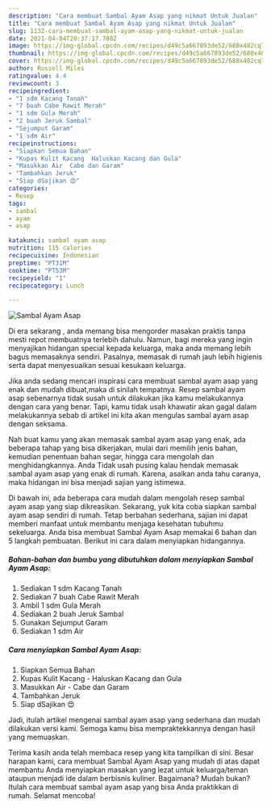 ```yaml
---
description: "Cara membuat Sambal Ayam Asap yang nikmat Untuk Jualan"
title: "Cara membuat Sambal Ayam Asap yang nikmat Untuk Jualan"
slug: 1132-cara-membuat-sambal-ayam-asap-yang-nikmat-untuk-jualan
date: 2021-04-04T20:37:17.708Z
image: https://img-global.cpcdn.com/recipes/d49c5a667893de52/680x482cq70/sambal-ayam-asap-foto-resep-utama.jpg
thumbnail: https://img-global.cpcdn.com/recipes/d49c5a667893de52/680x482cq70/sambal-ayam-asap-foto-resep-utama.jpg
cover: https://img-global.cpcdn.com/recipes/d49c5a667893de52/680x482cq70/sambal-ayam-asap-foto-resep-utama.jpg
author: Russell Miles
ratingvalue: 4.4
reviewcount: 3
recipeingredient:
- "1 sdm Kacang Tanah"
- "7 buah Cabe Rawit Merah"
- "1 sdm Gula Merah"
- "2 buah Jeruk Sambal"
- "Sejumput Garam"
- "1 sdm Air"
recipeinstructions:
- "Siapkan Semua Bahan"
- "Kupas Kulit Kacang  Haluskan Kacang dan Gula"
- "Masukkan Air  Cabe dan Garam"
- "Tambahkan Jeruk"
- "Siap dSajikan 😍"
categories:
- Resep
tags:
- sambal
- ayam
- asap

katakunci: sambal ayam asap 
nutrition: 115 calories
recipecuisine: Indonesian
preptime: "PT31M"
cooktime: "PT53M"
recipeyield: "1"
recipecategory: Lunch

---
```



![Sambal Ayam Asap](https://img-global.cpcdn.com/recipes/d49c5a667893de52/680x482cq70/sambal-ayam-asap-foto-resep-utama.jpg)

Di era  sekarang , anda memang bisa mengorder masakan praktis tanpa mesti repot membuatnya terlebih dahulu. Namun, bagi mereka yang ingin menyajikan hidangan special kepada keluarga, maka anda memang lebih bagus memasaknya sendiri. Pasalnya, memasak di rumah jauh lebih higienis serta dapat menyesuaikan sesuai kesukaan keluarga.

Jika anda sedang mencari inspirasi cara membuat sambal ayam asap yang enak dan mudah dibuat,maka di sinilah tempatnya. Resep sambal ayam asap  sebenarnya tidak susah untuk dilakukan jika kamu melakukannya dengan cara yang benar. Tapi, kamu tidak usah khawatir akan gagal dalam melakukannya 
sebab di artikel ini kita akan mengulas sambal ayam asap dengan seksama.  



Nah buat kamu yang akan memasak sambal ayam asap yang enak, ada beberapa tahap yang bisa dikerjakan, mulai dari memilih jenis bahan, kemudian penentuan bahan segar, hingga cara mengolah dan menghidangkannya. Anda Tidak usah pusing kalau hendak memasak sambal ayam asap yang enak di rumah. Karena, asalkan anda  tahu caranya, maka hidangan ini bisa menjadi sajian yang istimewa.

Di bawah ini, ada beberapa cara mudah dalam mengolah resep sambal ayam asap yang siap dikreasikan. Sekarang, yuk kita coba siapkan sambal ayam asap sendiri di rumah. Tetap berbahan sederhana, sajian ini dapat memberi manfaat untuk membantu menjaga kesehatan tubuhmu sekeluarga. Anda bisa membuat Sambal Ayam Asap memakai 6 bahan dan 5 langkah pembuatan. Berikut ini cara dalam menyiapkan hidangannya.

<!--inarticleads1-->

##### Bahan-bahan dan bumbu yang dibutuhkan dalam menyiapkan Sambal Ayam Asap:

1. Sediakan 1 sdm Kacang Tanah
1. Sediakan 7 buah Cabe Rawit Merah
1. Ambil 1 sdm Gula Merah
1. Sediakan 2 buah Jeruk Sambal
1. Gunakan Sejumput Garam
1. Sediakan 1 sdm Air




<!--inarticleads2-->

##### Cara menyiapkan Sambal Ayam Asap:

1. Siapkan Semua Bahan
1. Kupas Kulit Kacang  - Haluskan Kacang dan Gula
1. Masukkan Air  - Cabe dan Garam
1. Tambahkan Jeruk
1. Siap dSajikan 😍




Jadi, itulah artikel mengenai  sambal ayam asap  yang sederhana dan mudah dilakukan versi kami. Semoga kamu bisa mempraktekkannya dengan hasil yang memuaskan. 

Terima kasih anda telah membaca resep yang kita tampilkan di sini. Besar harapan kami, cara membuat  Sambal Ayam Asap yang mudah di atas dapat membantu Anda menyiapkan masakan yang lezat untuk keluarga/teman ataupun menjadi ide dalam berbisnis kuliner. Bagaimana? Mudah bukan? Itulah cara membuat sambal ayam asap yang bisa Anda praktikkan di rumah. Selamat mencoba!

